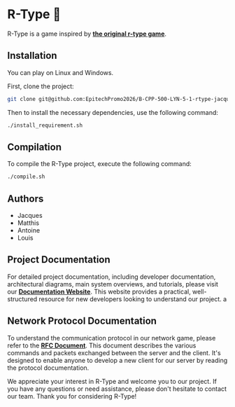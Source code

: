 # R-Type 👾

R-Type is a game inspired by [**the original r-type game**](https://en.wikipedia.org/wiki/R-Type).

## Installation

You can play on Linux and Windows.

First, clone the project:

```bash
git clone git@github.com:EpitechPromo2026/B-CPP-500-LYN-5-1-rtype-jacques.marques.git
```

Then to install the necessary dependencies, use the following command:

```bash
./install_requirement.sh
```

## Compilation

To compile the R-Type project, execute the following command:

```bash
./compile.sh
```

## Authors

- Jacques
- Matthis
- Antoine
- Louis

## Project Documentation

For detailed project documentation, including developer documentation, architectural diagrams, main system overviews, and tutorials, please visit our [**Documentation Website**](https://your-documentation-website.com). This website provides a practical, well-structured resource for new developers looking to understand our project.
a

## Network Protocol Documentation

To understand the communication protocol in our network game, please refer to the [**RFC Document**](https://antoine-df.github.io/rtype_docs/protocolDoc/). This document describes the various commands and packets exchanged between the server and the client. It's designed to enable anyone to develop a new client for our server by reading the protocol documentation.

We appreciate your interest in R-Type and welcome you to our project. If you have any questions or need assistance, please don't hesitate to contact our team. Thank you for considering R-Type!
